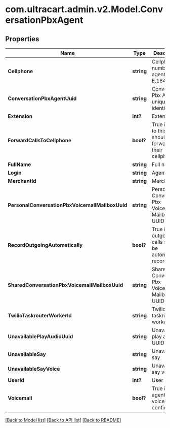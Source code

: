 # com.ultracart.admin.v2.Model.ConversationPbxAgent
## Properties

Name | Type | Description | Notes
------------ | ------------- | ------------- | -------------
**Cellphone** | **string** | Cellphone number of agent in E.164 format | [optional] 
**ConversationPbxAgentUuid** | **string** | Conversation Pbx Agent unique identifier | [optional] 
**Extension** | **int?** | Extension | [optional] 
**ForwardCallsToCellphone** | **bool?** | True if calls to this agent should be forwarded to their cellphone | [optional] 
**FullName** | **string** | Full name | [optional] 
**Login** | **string** | Agent login | [optional] 
**MerchantId** | **string** | Merchant Id | [optional] 
**PersonalConversationPbxVoicemailMailboxUuid** | **string** | Personal Conversation Pbx Voicemail Mailbox UUID | [optional] 
**RecordOutgoingAutomatically** | **bool?** | True if outgoing calls should be automatically recorded | [optional] 
**SharedConversationPbxVoicemailMailboxUuid** | **string** | Shared Conversation Pbx Voicemail Mailbox UUID | [optional] 
**TwilioTaskrouterWorkerId** | **string** | Twilio taskrouter worker Id | [optional] 
**UnavailablePlayAudioUuid** | **string** | Unavailable play audio UUID | [optional] 
**UnavailableSay** | **string** | Unavailable say | [optional] 
**UnavailableSayVoice** | **string** | Unavailable say voice | [optional] 
**UserId** | **int?** | User Id | [optional] 
**Voicemail** | **bool?** | True if this agent has voicemail configured | [optional] 


[[Back to Model list]](../README.md#documentation-for-models) [[Back to API list]](../README.md#documentation-for-api-endpoints) [[Back to README]](../README.md)

